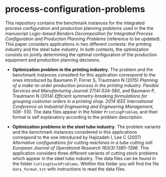 # process-configuration-problems
This repository contains the benchmark instances for the integrated process configuration and production planning problems used in the the manuscript *Logic-based Benders Decomposition for Integrated Process Configuration and Production Planning Problems* (reference to be updated). This paper considers applications in two different contexts: the printing industry and the steel tube industry. In both contexts, the optimization consists on jointly determining the optimal configuration of the production equipment and production planning decisions. 

* **Optimization problem in the printing industry.** The problem and the benchmark instances considerd for this application correspond to the ones introduced by Baumann P, Forrer S, Trautmann N (2015) *Planning of a make-to-order production process in the printing industry. Flexible Services and Manufacturing Journal 27(4):534-560*, and Baumann P, Trautmann N (2014) *Efficient symmetry-breaking formulations for grouping customer orders in a printing shop. 2014 IEEE International Conference on Industrial Engineering and Engineering Management, 506- 510*. The data files appear in the folder `PrintingProblem`, and their format is self explanatory according to the problem description.

* **Optimization problems in the steel tube industry**. The problem variants and the benchmark instances considered in this applications correspond to the one introduced by Hajizadeh I, Lee C (2007) *Alternative configurations for cutting machines in a tube cutting mill. European Journal of Operational Research 183(3):1385-1396*. This application considers three different variants of cutting stock problems which appear in the steel tube industry. The data files can be found in the folder `CuttingStockProblems`. Whithin this folder you will find the file `data_format.txt` with instructions to read the data files. 
